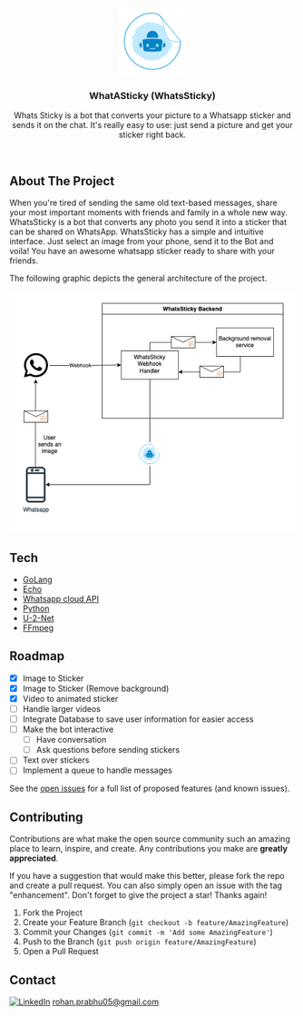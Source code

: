 <!-- PROJECT LOGO -->
<br />
<div align="center">
  <a href="https://github.com/colt005/whats_sticky">
    <img src="images/logo-nobg.png" alt="Logo" width="120" height="120">
  </a>

  <h3 align="center">WhatASticky (WhatsSticky)</h3>

  <p align="center">
    Whats Sticky is a bot that converts your picture to a Whatsapp sticker and sends it on the chat. It's really easy to use: just send a picture and get your sticker right back.
  </p>
</div>


<br />

## About The Project
When you're tired of sending the same old text-based messages, share your most important moments with friends and family in a whole new way. WhatsSticky is a bot that converts any photo you send it into a sticker that can be shared on WhatsApp. WhatsSticky has a simple and intuitive interface. Just select an image from your phone, send it to the Bot and voila! You have an awesome whatsapp sticker ready to share with your friends.

The following graphic depicts the general architecture of the project. 

<img src="images/WS_arch.png" alt="WS_arch">

## Tech

* [GoLang](https://go.dev/)
* [Echo](https://echo.labstack.com/)
* [Whatsapp cloud API](https://developers.facebook.com/docs/whatsapp/cloud-api/)
* [Python](https://www.python.org/)
* [U-2-Net](https://github.com/xuebinqin/U-2-Net)
* [FFmpeg](https://ffmpeg.org/)




## Roadmap

- [x] Image to Sticker
- [x] Image to Sticker (Remove background)
- [x] Video to animated sticker
- [ ] Handle larger videos
- [ ] Integrate Database to save user information for easier access
- [ ] Make the bot interactive
  - [ ] Have conversation
  - [ ] Ask questions before sending stickers
- [ ] Text over stickers
- [ ] Implement a queue to handle messages

See the [open issues](https://github.com/colt005/whats_sticky/issues) for a full list of proposed features (and known issues).



## Contributing

Contributions are what make the open source community such an amazing place to learn, inspire, and create. Any contributions you make are **greatly appreciated**.

If you have a suggestion that would make this better, please fork the repo and create a pull request. You can also simply open an issue with the tag "enhancement".
Don't forget to give the project a star! Thanks again!

1. Fork the Project
2. Create your Feature Branch (`git checkout -b feature/AmazingFeature`)
3. Commit your Changes (`git commit -m 'Add some AmazingFeature'`)
4. Push to the Branch (`git push origin feature/AmazingFeature`)
5. Open a Pull Request

## Contact


[![LinkedIn][linkedin-shield]][linkedin-url] 
rohan.prabhu05@gmail.com

[linkedin-shield]: https://img.shields.io/badge/-LinkedIn-black.svg?style=for-the-badge&logo=linkedin&colorB=555
[linkedin-url]: https://www.linkedin.com/in/rohan-prabhu05/






